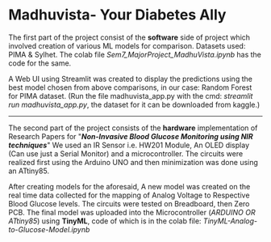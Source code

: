 # Madhuvista- Your Diabetes Ally

The first part of the project consist of the **software** side of project which involved creation of various ML models for comparison. 
Datasets used: PIMA & Sylhet. The colab file _Sem7_MajorProject_MadhuVista.ipynb_ has the code for the same.

A Web UI using Streamlit was created to display the predictions using the best model chosen from above comparisons, in our case: Random Forest for PIMA dataset.
(Run the file madhuvista_app.py with the cmd: _streamlit run madhuvista_app.py_, the dataset for it can be downloaded from kaggle.)

----------------------------------------------------------------------------------------------------------------------------------------------------------------------------------------------------------

The second part of the project consists of the **hardware** implementation of Research Papers for "**_Non-Invasive Blood Glucose Monitoring using NIR techniques_**" 
We used an IR Sensor i.e. HW201 Module, An OLED display (Can use just a Serial Monitor) and a microcontroller. The circuits were realized first using the Arduino UNO and then minimization was done using an ATtiny85.

After creating models for the aforesaid, A new model was created on the real time data collected for the mapping of Analog Voltage to Respective Blood Glucose levels.
The circuits were tested on Breadboard, then Zero PCB. The final model was uploaded into the Microcontroller (_ARDUINO OR ATtiny85_) using **TinyML**, code of which is in the colab file: _TinyML-Analog-to-Glucose-Model.ipynb_
